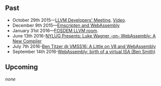 ## Past

- October   29th 2015—[LLVM Developers' Meeting](http://llvm.org/devmtg/2015-10/slides/BastienGohman-WebAssembly-HereBeDragons.pdf), [Video](https://www.youtube.com/watch?v=5W7NkofUtAw).
- December   9th 2015—[Emscripten and WebAssembly](https://kripken.github.io/talks/wasm.html)
- January   31st 2016—[FOSDEM LLVM room](https://fosdem.org/2016/schedule/event/llvm_webassembly).
- June      13th 2016-[NYLUG Presents: Luke Wagner -on- WebAssembly: A New Compiler](https://www.youtube.com/watch?v=RByPdCN1RQ4)
- July       7th 2016-[Ben Titzer @ VMSS16: A Little on V8 and WebAssembly](https://www.youtube.com/watch?v=BRNxM8szTPA)
- September 14th 2016-[WebAssembly: birth of a virtual ISA (Ben Smith)](https://www.youtube.com/watch?v=vmzz17JGPHI)

## Upcoming

*none*

